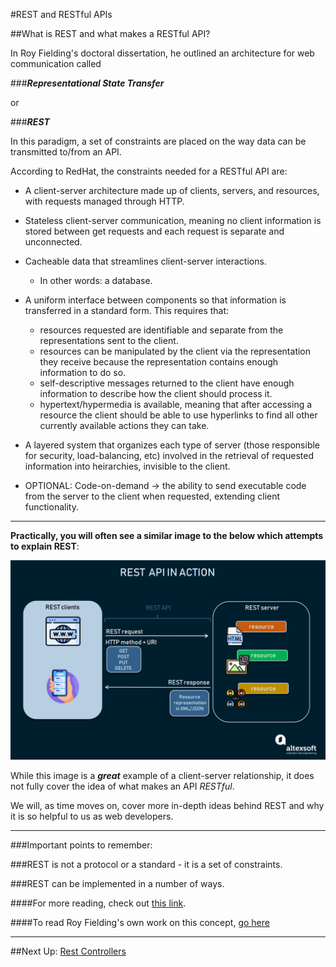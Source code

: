 #REST and RESTful APIs

##What is REST and what makes a RESTful API?

In Roy Fielding's doctoral dissertation, he outlined an architecture for web communication called

###***Representational State Transfer***

or

###***REST***

In this paradigm, a set of constraints are placed on the way 
data can be transmitted to/from an API.

According to RedHat, the constraints needed for a RESTful API are:

- A client-server architecture made up of clients, servers, and resources, with requests managed through HTTP.

- Stateless client-server communication, meaning no client information is stored between get requests and each request is separate and unconnected.

- Cacheable data that streamlines client-server interactions.
    - In other words: a database.

- A uniform interface between components so that information is transferred in a standard form. This requires that:
    - resources requested are identifiable and separate from the representations sent to the client.
    - resources can be manipulated by the client via the representation they receive because the representation contains enough information to do so.
    - self-descriptive messages returned to the client have enough information to describe how the client should process it.
    - hypertext/hypermedia is available, meaning that after accessing a resource the client should be able to use hyperlinks to find all other currently available actions they can take.
    
- A layered system that organizes each type of server (those responsible for security, load-balancing, etc) involved in the retrieval of requested information into heirarchies, invisible to the client.

- OPTIONAL: Code-on-demand -> the ability to send executable code from the server to the client when requested, extending client functionality.

---
**Practically, you will often see a similar image to the below which attempts to explain REST**:

![REST Image](../REST.png)

While this image is a ***great*** example of a client-server relationship, it does not fully cover the idea of what makes an API *RESTful*.

We will, as time moves on, cover more in-depth ideas behind REST and why it is so helpful to us as web developers.

---
###Important points to remember: 

###REST is not a protocol or a standard - it is a set of constraints.

###REST can be implemented in a number of ways.


####For more reading, check out [this link](https://www.redhat.com/en/topics/api/what-is-a-rest-api).

####To read Roy Fielding's own work on this concept, [go here](https://www.ics.uci.edu/~fielding/pubs/dissertation/rest_arch_style.htm)

---
##Next Up: [Rest Controllers](6-rest-controllers.md)

